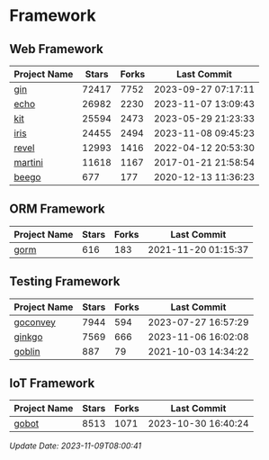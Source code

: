 # Framework

## Web Framework
| Project Name | Stars | Forks | Last Commit |
| ------------ | ----- | ----- | ----------- |
| [gin](https://github.com/gin-gonic/gin) | 72417 | 7752 | 2023-09-27 07:17:11 |
| [echo](https://github.com/labstack/echo) | 26982 | 2230 | 2023-11-07 13:09:43 |
| [kit](https://github.com/go-kit/kit) | 25594 | 2473 | 2023-05-29 21:23:33 |
| [iris](https://github.com/kataras/iris) | 24455 | 2494 | 2023-11-08 09:45:23 |
| [revel](https://github.com/revel/revel) | 12993 | 1416 | 2022-04-12 20:53:30 |
| [martini](https://github.com/go-martini/martini) | 11618 | 1167 | 2017-01-21 21:58:54 |
| [beego](https://github.com/astaxie/beego) | 677 | 177 | 2020-12-13 11:36:23 |

## ORM Framework
| Project Name | Stars | Forks | Last Commit |
| ------------ | ----- | ----- | ----------- |
| [gorm](https://github.com/jinzhu/gorm) | 616 | 183 | 2021-11-20 01:15:37 |

## Testing Framework
| Project Name | Stars | Forks | Last Commit |
| ------------ | ----- | ----- | ----------- |
| [goconvey](https://github.com/smartystreets/goconvey) | 7944 | 594 | 2023-07-27 16:57:29 |
| [ginkgo](https://github.com/onsi/ginkgo) | 7569 | 666 | 2023-11-06 16:02:08 |
| [goblin](https://github.com/franela/goblin) | 887 | 79 | 2021-10-03 14:34:22 |

## IoT Framework
| Project Name | Stars | Forks | Last Commit |
| ------------ | ----- | ----- | ----------- |
| [gobot](https://github.com/hybridgroup/gobot) | 8513 | 1071 | 2023-10-30 16:40:24 |

*Update Date: 2023-11-09T08:00:41*